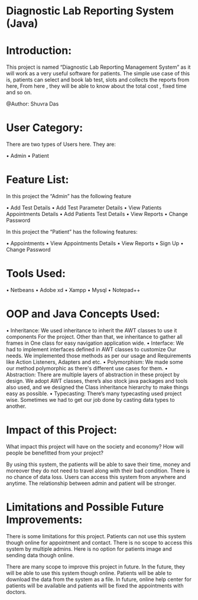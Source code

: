 # Diagnostic Lab Reporting System (Java)
# Introduction:
This project is named “Diagnostic Lab Reporting Management System” as it will work as a very useful software for patients. The simple use case of this is, patients can select and book lab test, slots and collects the reports from here,
From here , they will be able to know about the total cost , fixed time and so on.

@Author: Shuvra Das

# User Category:

There are two types of Users here. They are:

•	Admin
•	Patient

# Feature List:

In this project the “Admin” has the following feature

•	Add Test Details
•	Add Test Parameter Details
•	View Patients Appointments Details
•	Add Patients Test Details
•	View Reports
•	Change Password

In this project the “Patient” has the following features:

•	Appointments
•	View Appointments Details
•	View Reports
•	Sign Up
•	Change Password

# Tools Used:
•	Netbeans
•	Adobe xd
•	Xampp
•	Mysql
•	Notepad++

# OOP and Java Concepts Used:

•	Inheritance:
We used inheritance to inherit the AWT classes to use it components
For the project. Other than that, we inheritance to gather all frames in
One class for easy navigation application wide.
•	Interface: 
                        We had to implement interfaces defined in AWT classes to customize 
                        Our needs. We implemented those methods as per our usage and 
                        Requirements like Action Listeners, Adapters and etc.
•	Polymorphism:
We made some our method polymorphic as there's different use cases for them.
•	Abstraction:
There are multiple layers of abstraction in these project by design. We adopt AWT 		       classes, there’s also stock java packages and tools also used, and we designed the
Class inheritance hierarchy to make things easy as possible.
•	Typecasting:
There’s many typecasting used project wise. Sometimes we had to get our job done 		      by casting data types to another.

# Impact of this Project:

What impact this project will have on the society and economy?
How will people be benefitted from your project?

By using this system, the patients will be able to save their time, money and moreover they do not need to travel along with their bad condition. There is no chance of data loss. Users can access this system from anywhere and anytime. The relationship between admin and patient will be stronger.

# Limitations and Possible Future Improvements:
There is some limitations for this project. 
Patients can not use this system though online for appointment and contact. There is no scope to access this system by multiple admins. Here is no option for patients image and sending data though online.
 
There are many scope to improve this project in future.
In the future, they will be able to use this system though online. Patients will be able to download the data from the system as a file. In future, online help center for  patients will be available and patients will be fixed the appointments with doctors.
